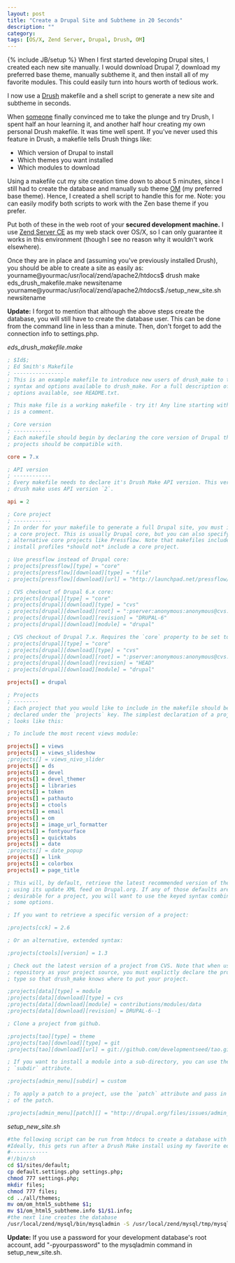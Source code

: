 ```yaml
---
layout: post
title: "Create a Drupal Site and Subtheme in 20 Seconds"
description: ""
category: 
tags: [OS/X, Zend Server, Drupal, Drush, OM]
---
```

{% include JB/setup %}
When I first started developing Drupal sites, I created each new site manually. I would download Drupal 7, download my preferred base theme, manually subtheme it, and then install all of my favorite modules. This could easily turn into hours worth of tedious work.

I now use a [Drush][1] makefile and a shell script to generate a new site and subtheme in seconds.

When [someone][2] finally convinced me to take the plunge and try Drush, I spent half an hour learning it, and another half hour creating my own personal Drush makefile. It was time well spent. If you've never used this feature in Drush, a makefile tells Drush things like: 

* Which version of Drupal to install
* Which themes you want installed
* Which modules to download

Using a makefile cut my site creation time down to about 5 minutes, since I still had to create the database and manually sub theme [OM][3] (my preferred base theme). Hence, I created a shell script to handle this for me. Note: you can easily modify both scripts to work with the Zen base theme if you prefer.
    
Put both of these in the web root of your **secured development machine.** I use [Zend Server CE][4] as my web stack over OS/X, so I can only guarantee it works in this environment (though I see no reason why it wouldn't work elsewhere).
    
Once they are in place and (assuming you've previously installed Drush), you should be able to create a site as easily as:<bash> yourname@yourmac/usr/local/zend/apache2/htdocs$ drush make eds\_drush\_makefile.make newsitename yourname@yourmac/usr/local/zend/apache2/htdocs$./setup\_new\_site.sh newsitename </bash> 
    
**Update:** I forgot to mention that although the above steps create the database, you will still have to create the database user. This can be done from the command line in less than a minute. Then, don't forget to add the connection info to settings.php.

*eds_drush_makefile.make*

```ini
; $Id$;
; Ed Smith's Makefile
; ----------------
; This is an example makefile to introduce new users of drush_make to the
; syntax and options available to drush_make. For a full description of all
; options available, see README.txt.

; This make file is a working makefile - try it! Any line starting with a `;`
; is a comment.

; Core version
; ------------
; Each makefile should begin by declaring the core version of Drupal that all
; projects should be compatible with.

core = 7.x

; API version
; ------------
; Every makefile needs to declare it's Drush Make API version. This version of
; drush make uses API version `2`.

api = 2

; Core project
; ------------
; In order for your makefile to generate a full Drupal site, you must include
; a core project. This is usually Drupal core, but you can also specify
; alternative core projects like Pressflow. Note that makefiles included with
; install profiles *should not* include a core project.

; Use pressflow instead of Drupal core:
; projects[pressflow][type] = "core"
; projects[pressflow][download][type] = "file"
; projects[pressflow][download][url] = "http://launchpad.net/pressflow/6.x/6.15.73/+download/pressflow-6.15.73.tar.gz"

; CVS checkout of Drupal 6.x core:
; projects[drupal][type] = "core"
; projects[drupal][download][type] = "cvs"
; projects[drupal][download][root] = ":pserver:anonymous:anonymous@cvs.drupal.org:/cvs/drupal"
; projects[drupal][download][revision] = "DRUPAL-6"
; projects[drupal][download][module] = "drupal"

; CVS checkout of Drupal 7.x. Requires the `core` property to be set to 7.x.
; projects[drupal][type] = "core"
; projects[drupal][download][type] = "cvs"
; projects[drupal][download][root] = ":pserver:anonymous:anonymous@cvs.drupal.org:/cvs/drupal"
; projects[drupal][download][revision] = "HEAD"
; projects[drupal][download][module] = "drupal"

projects[] = drupal

; Projects
; --------
; Each project that you would like to include in the makefile should be
; declared under the `projects` key. The simplest declaration of a project
; looks like this:

; To include the most recent views module:

projects[] = views
projects[] = views_slideshow
;projects[] = views_nivo_slider
projects[] = ds
projects[] = devel
projects[] = devel_themer
projects[] = libraries
projects[] = token
projects[] = pathauto
projects[] = ctools
projects[] = email
projects[] = om
projects[] = image_url_formatter
projects[] = fontyourface
projects[] = quicktabs
projects[] = date
;projects[] = date_popup
projects[] = link
projects[] = colorbox
projects[] = page_title

; This will, by default, retrieve the latest recommended version of the project
; using its update XML feed on Drupal.org. If any of those defaults are not
; desirable for a project, you will want to use the keyed syntax combined with
; some options.

; If you want to retrieve a specific version of a project:

;projects[cck] = 2.6

; Or an alternative, extended syntax:

;projects[ctools][version] = 1.3

; Check out the latest version of a project from CVS. Note that when using a
; repository as your project source, you must explictly declare the project
; type so that drush_make knows where to put your project.

;projects[data][type] = module
;projects[data][download][type] = cvs
;projects[data][download][module] = contributions/modules/data
;projects[data][download][revision] = DRUPAL-6--1

; Clone a project from github.

;projects[tao][type] = theme
;projects[tao][download][type] = git
;projects[tao][download][url] = git://github.com/developmentseed/tao.git

; If you want to install a module into a sub-directory, you can use the
; `subdir` attribute.

;projects[admin_menu][subdir] = custom

; To apply a patch to a project, use the `patch` attribute and pass in the URL
; of the patch.

;projects[admin_menu][patch][] = "http://drupal.org/files/issues/admin_menu.long_.31.patch"
```

*setup_new_site.sh*

```bash
#the following script can be run from htdocs to create a database with the same name as your site folder, and make a new OM sub theme bearing the same name
#Ideally, this gets run after a Drush Make install using my favorite eds_drush_makefile.make
#------------
#!/bin/sh
cd $1/sites/default;
cp default.settings.php settings.php;
chmod 777 settings.php;
mkdir files;
chmod 777 files;
cd ../all/themes;
mv om/om_html5_subtheme $1;
mv $1/om_html5_subtheme.info $1/$1.info;
#the next line creates the database
/usr/local/zend/mysql/bin/mysqladmin -S /usr/local/zend/mysql/tmp/mysql.sock -uroot create $1;
```

**Update:** If you use a password for your development database's root account, add "-pyourpassword" to the mysqladmin command in setup_new_site.sh.

[1]: http://www.drush.org
[2]: http://www.nickvahalik.com
[3]: http://drupal.org/project/om
[4]: http://www.zend.com/en/products/server-ce/